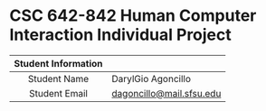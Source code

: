 # CSC 642-842 Human Computer Interaction Individual Project

| Student Information |                |
|:-------------------:|----------------|
|  Student Name       |   DarylGio Agoncillo    |
|  Student Email      |   dagoncillo@mail.sfsu.edu   |
